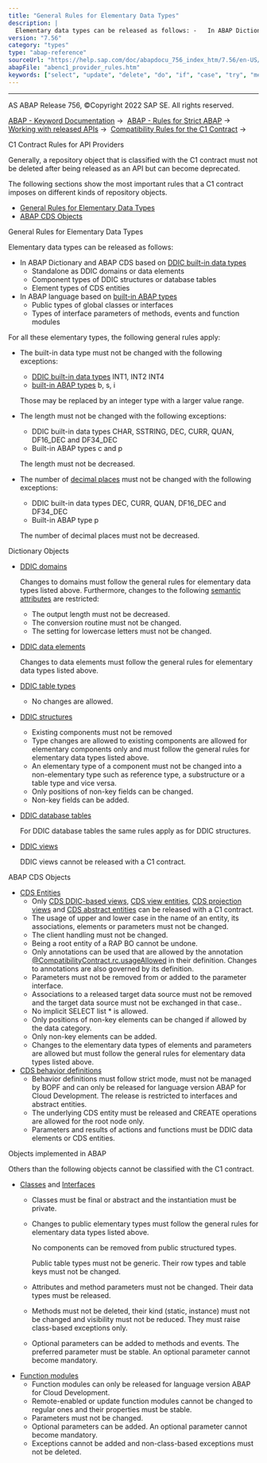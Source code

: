 ```yaml
---
title: "General Rules for Elementary Data Types"
description: |
  Elementary data types can be released as follows: -   In ABAP Dictionary and ABAP CDS based on DDIC built-in data types(https://help.sap.com/doc/abapdocu_756_index_htm/7.56/en-US/abenddic_builtin_types.htm) -   Standalone as DDIC domains or data elements -   Component types of DDIC structures or d
version: "7.56"
category: "types"
type: "abap-reference"
sourceUrl: "https://help.sap.com/doc/abapdocu_756_index_htm/7.56/en-US/abenc1_provider_rules.htm"
abapFile: "abenc1_provider_rules.htm"
keywords: ["select", "update", "delete", "do", "if", "case", "try", "method", "class", "data", "types", "abenc1", "provider", "rules"]
---
```


* * *

AS ABAP Release 756, ©Copyright 2022 SAP SE. All rights reserved.

[ABAP - Keyword Documentation](https://help.sap.com/doc/abapdocu_756_index_htm/7.56/en-US/abenabap.htm) →  [ABAP - Rules for Strict ABAP](https://help.sap.com/doc/abapdocu_756_index_htm/7.56/en-US/abenabap_strict_rules.htm) →  [Working with released APIs](https://help.sap.com/doc/abapdocu_756_index_htm/7.56/en-US/abenrestricted_apis.htm) →  [Compatibility Rules for the C1 Contract](https://help.sap.com/doc/abapdocu_756_index_htm/7.56/en-US/abenc1_compatibility_rules.htm) → 

C1 Contract Rules for API Providers

Generally, a repository object that is classified with the C1 contract must not be deleted after being released as an API but can become deprecated.

The following sections show the most important rules that a C1 contract imposes on different kinds of repository objects.

-   [General Rules for Elementary Data Types](#abenc1-provider-rules-1-------dictionary-objects---@ITOC@@ABENC1_PROVIDER_RULES_2)
-   [ABAP CDS Objects](#abenc1-provider-rules-3-------objects-implemented-in-abap---@ITOC@@ABENC1_PROVIDER_RULES_4)

General Rules for Elementary Data Types

Elementary data types can be released as follows:

-   In ABAP Dictionary and ABAP CDS based on [DDIC built-in data types](https://help.sap.com/doc/abapdocu_756_index_htm/7.56/en-US/abenddic_builtin_types.htm)
    -   Standalone as DDIC domains or data elements
    -   Component types of DDIC structures or database tables
    -   Element types of CDS entities
-   In ABAP language based on [built-in ABAP types](https://help.sap.com/doc/abapdocu_756_index_htm/7.56/en-US/abenbuilt_in_types_complete.htm)
    -   Public types of global classes or interfaces
    -   Types of interface parameters of methods, events and function modules

For all these elementary types, the following general rules apply:

-   The built-in data type must not be changed with the following exceptions:
    
    -   [DDIC built-in data types](https://help.sap.com/doc/abapdocu_756_index_htm/7.56/en-US/abenddic_builtin_types.htm) INT1, INT2 INT4
    -   [built-in ABAP types](https://help.sap.com/doc/abapdocu_756_index_htm/7.56/en-US/abenbuilt_in_types_complete.htm) b, s, i
    
    Those may be replaced by an integer type with a larger value range.
    
-   The length must not be changed with the following exceptions:
    
    -   DDIC built-in data types CHAR, SSTRING, DEC, CURR, QUAN, DF16\_DEC and DF34\_DEC
    -   Built-in ABAP types c and p
    
    The length must not be decreased.
    
-   The number of [decimal places](https://help.sap.com/doc/abapdocu_756_index_htm/7.56/en-US/abendecimal_place_glosry.htm "Glossary Entry") must not be changed with the following exceptions:
    
    -   DDIC built-in data types DEC, CURR, QUAN, DF16\_DEC and DF34\_DEC
    -   Built-in ABAP type p
    
    The number of decimal places must not be decreased.
    

Dictionary Objects

-   [DDIC domains](https://help.sap.com/doc/abapdocu_756_index_htm/7.56/en-US/abendomain_glosry.htm "Glossary Entry")
    
    Changes to domains must follow the general rules for elementary data types listed above. Furthermore, changes to the following [semantic attributes](https://help.sap.com/doc/abapdocu_756_index_htm/7.56/en-US/abenddic_domains_sema.htm) are restricted:
    
    -   The output length must not be decreased.
    -   The conversion routine must not be changed.
    -   The setting for lowercase letters must not be changed.
-   [DDIC data elements](https://help.sap.com/doc/abapdocu_756_index_htm/7.56/en-US/abendata_element_glosry.htm "Glossary Entry")
    
    Changes to data elements must follow the general rules for elementary data types listed above.
    
-   [DDIC table types](https://help.sap.com/doc/abapdocu_756_index_htm/7.56/en-US/abenddic_table_type_glosry.htm "Glossary Entry")
    -   No changes are allowed.
-   [DDIC structures](https://help.sap.com/doc/abapdocu_756_index_htm/7.56/en-US/abenddic_structure_glosry.htm "Glossary Entry")
    -   Existing components must not be removed
    -   Type changes are allowed to existing components are allowed for elementary components only and must follow the general rules for elementary data types listed above.
    -   An elementary type of a component must not be changed into a non-elementary type such as reference type, a substructure or a table type and vice versa.
    -   Only positions of non-key fields can be changed.
    -   Non-key fields can be added.
-   [DDIC database tables](https://help.sap.com/doc/abapdocu_756_index_htm/7.56/en-US/abenddic_db_table_glosry.htm "Glossary Entry")
    
    For DDIC database tables the same rules apply as for DDIC structures.
    
-   [DDIC views](https://help.sap.com/doc/abapdocu_756_index_htm/7.56/en-US/abenddic_view_glosry.htm "Glossary Entry")
    
    DDIC views cannot be released with a C1 contract.
    

ABAP CDS Objects

-   [CDS Entities](https://help.sap.com/doc/abapdocu_756_index_htm/7.56/en-US/abencds_entity_glosry.htm "Glossary Entry")
    -   Only [CDS DDIC-based views](https://help.sap.com/doc/abapdocu_756_index_htm/7.56/en-US/abencds_v1_view_glosry.htm "Glossary Entry"), [CDS view entities](https://help.sap.com/doc/abapdocu_756_index_htm/7.56/en-US/abencds_v2_view_glosry.htm "Glossary Entry"), [CDS projection views](https://help.sap.com/doc/abapdocu_756_index_htm/7.56/en-US/abencds_projection_view_glosry.htm "Glossary Entry") and [CDS abstract entities](https://help.sap.com/doc/abapdocu_756_index_htm/7.56/en-US/abencds_abstract_entity_glosry.htm "Glossary Entry") can be released with a C1 contract.
    -   The usage of upper and lower case in the name of an entity, its associations, elements or parameters must not be changed.
    -   The client handling must not be changed.
    -   Being a root entity of a RAP BO cannot be undone.
    -   Only annotations can be used that are allowed by the annotation [@CompatibilityContract.rc.usageAllowed](https://help.sap.com/doc/abapdocu_756_index_htm/7.56/en-US/abencds_f1_define_anno_annos.htm) in their definition. Changes to annotations are also governed by its definition.
    -   Parameters must not be removed from or added to the parameter interface.
    -   Associations to a released target data source must not be removed and the target data source must not be exchanged in that case..
    -   No implicit SELECT list \* is allowed.
    -   Only positions of non-key elements can be changed if allowed by the data category.
    -   Only non-key elements can be added.
    -   Changes to the elementary data types of elements and parameters are allowed but must follow the general rules for elementary data types listed above.
-   [CDS behavior definitions](https://help.sap.com/doc/abapdocu_756_index_htm/7.56/en-US/abencds_behavior_definition_glosry.htm "Glossary Entry")
    -   Behavior definitions must follow strict mode, must not be managed by BOPF and can only be released for language version ABAP for Cloud Development. The release is restricted to interfaces and abstract entities.
    -   The underlying CDS entity must be released and CREATE operations are allowed for the root node only.
    -   Parameters and results of actions and functions must be DDIC data elements or CDS entities.

Objects implemented in ABAP

Others than the following objects cannot be classified with the C1 contract.

-   [Classes](https://help.sap.com/doc/abapdocu_756_index_htm/7.56/en-US/abenclass_glosry.htm "Glossary Entry") and [Interfaces](https://help.sap.com/doc/abapdocu_756_index_htm/7.56/en-US/abenoo_intf_glosry.htm "Glossary Entry")
    -   Classes must be final or abstract and the instantiation must be private.
    -   Changes to public elementary types must follow the general rules for elementary data types listed above.
        
        No components can be removed from public structured types.
        
        Public table types must not be generic. Their row types and table keys must not be changed.
        
    -   Attributes and method parameters must not be changed. Their data types must be released.
    -   Methods must not be deleted, their kind (static, instance) must not be changed and visibility must not be reduced. They must raise class-based exceptions only.
    -   Optional parameters can be added to methods and events. The preferred parameter must be stable. An optional parameter cannot become mandatory.
-   [Function modules](https://help.sap.com/doc/abapdocu_756_index_htm/7.56/en-US/abenfunction_module_glosry.htm "Glossary Entry")
    -   Function modules can only be released for language version ABAP for Cloud Development.
    -   Remote-enabled or update function modules cannot be changed to regular ones and their properties must be stable.
    -   Parameters must not be changed.
    -   Optional parameters can be added. An optional parameter cannot become mandatory.
    -   Exceptions cannot be added and non-class-based exceptions must not be deleted.